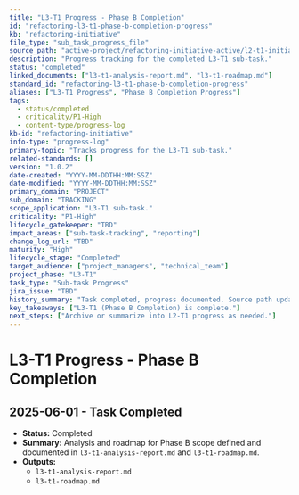 ```yaml
---
title: "L3-T1 Progress - Phase B Completion"
id: "refactoring-l3-t1-phase-b-completion-progress"
kb: "refactoring-initiative"
file_type: "sub_task_progress_file"
source_path: "active-project/refactoring-initiative-active/l2-t1-initial-refactoring-and-roadmap-phases-active/l3-t1-phase-b-completion-completed/l3-t1-progress.md"
description: "Progress tracking for the completed L3-T1 sub-task."
status: "completed"
linked_documents: ["l3-t1-analysis-report.md", "l3-t1-roadmap.md"]
standard_id: "refactoring-l3-t1-phase-b-completion-progress"
aliases: ["L3-T1 Progress", "Phase B Completion Progress"]
tags:
  - status/completed
  - criticality/P1-High
  - content-type/progress-log
kb-id: "refactoring-initiative"
info-type: "progress-log"
primary-topic: "Tracks progress for the L3-T1 sub-task."
related-standards: []
version: "1.0.2"
date-created: "YYYY-MM-DDTHH:MM:SSZ"
date-modified: "YYYY-MM-DDTHH:MM:SSZ"
primary_domain: "PROJECT"
sub_domain: "TRACKING"
scope_application: "L3-T1 sub-task."
criticality: "P1-High"
lifecycle_gatekeeper: "TBD"
impact_areas: ["sub-task-tracking", "reporting"]
change_log_url: "TBD"
maturity: "High"
lifecycle_stage: "Completed"
target_audience: ["project_managers", "technical_team"]
project_phase: "L3-T1"
task_type: "Sub-task Progress"
jira_issue: "TBD"
history_summary: "Task completed, progress documented. Source path updated due to parent L2 folder rename. L3 folder, title, and ID updated to 'phase-b-completion'."
key_takeaways: ["L3-T1 (Phase B Completion) is complete."]
next_steps: ["Archive or summarize into L2-T1 progress as needed."]
---
```

# L3-T1 Progress - Phase B Completion

## 2025-06-01 - Task Completed

- **Status:** Completed
- **Summary:** Analysis and roadmap for Phase B scope defined and documented in `l3-t1-analysis-report.md` and `l3-t1-roadmap.md`.
- **Outputs:**
    - `l3-t1-analysis-report.md`
    - `l3-t1-roadmap.md`
